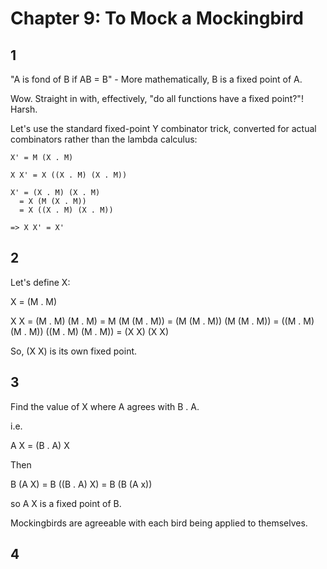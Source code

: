 # Chapter 9: To Mock a Mockingbird

## 1

"A is fond of B if AB = B" - More mathematically, B is a fixed point
of A.

Wow. Straight in with, effectively, "do all functions have a fixed
point?"! Harsh.

Let's use the standard fixed-point Y combinator trick, converted for
actual combinators rather than the lambda calculus:

```
X' = M (X . M)

X X' = X ((X . M) (X . M))

X' = (X . M) (X . M)
  = X (M (X . M))
  = X ((X . M) (X . M))

=> X X' = X'
```

## 2

Let's define X:

X = (M . M)

X X = (M . M) (M . M)
    = M (M (M . M))
    = (M (M . M)) (M (M . M))
    = ((M . M) (M . M)) ((M . M) (M . M))
    = (X X) (X X)

So, (X X) is its own fixed point.

## 3

Find the value of X where A agrees with B . A.

i.e.

A X = (B . A) X

Then

B (A X) = B ((B . A) X)
        = B (B (A x))

so A X is a fixed point of B.

Mockingbirds are agreeable with each bird being applied to themselves.

## 4
